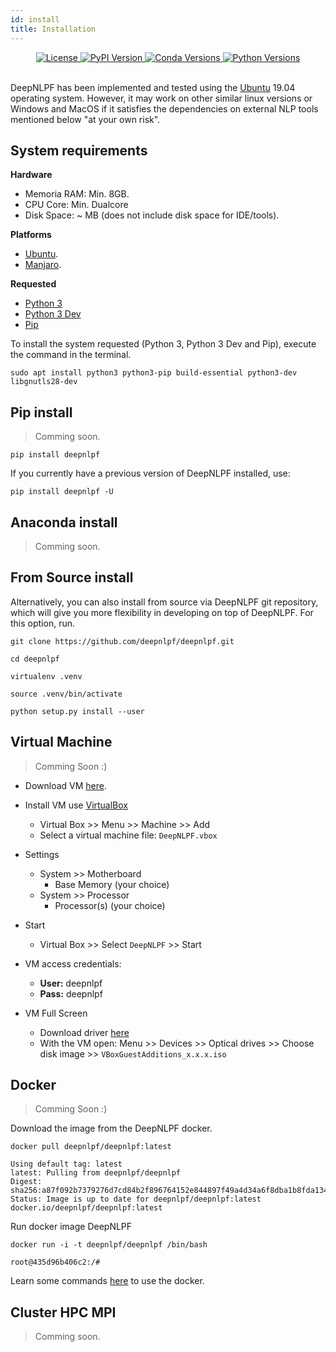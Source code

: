 ```yaml
---
id: install
title: Installation
---
```


<div align="center">
    <a href="#">
        <img alt="License" src="https://img.shields.io/github/license/deepnlpf/deepnlpf">
    </a>
    <a href="https://pypi.org/project/deepnlpframework/">
        <img alt="PyPI Version" src="https://img.shields.io/pypi/v/deepnlpframework?color=blue">
    </a>
    <a href="https://anaconda.org/deepnlpframework">
        <img alt="Conda Versions" src="https://img.shields.io/conda/vn/deepnlpframework?color=blue&label=conda">
    </a>
    <a href="https://pypi.org/project/deepnlpframework/">
        <img alt="Python Versions" src="https://img.shields.io/pypi/pyversions/deepnlpframework?colorB=blue">
    </a>
</div>

<br>

DeepNLPF has been implemented and tested using the [Ubuntu](https://ubuntu.com/) 19.04 operating system. However, it may work on other similar linux versions or Windows and MacOS if it satisfies the dependencies on external NLP tools mentioned below "at your own risk".

## System requirements
<b>Hardware</b>
* Memoria RAM: Min. 8GB.
* CPU Core: Min. Dualcore
* Disk Space: ~ MB (does not include disk space for IDE/tools).

<b>Platforms</b>
* [Ubuntu](https://ubuntu.com/).
* [Manjaro](https://manjaro.org/).

<b>Requested</b>
* [Python 3](https://linuxize.com/post/how-to-install-python-3-7-on-ubuntu-18-04/)
* [Python 3 Dev](#)
* [Pip](https://pypi.org/)

To install the system requested (Python 3, Python 3 Dev and Pip), execute the command in the terminal.
```shell
sudo apt install python3 python3-pip build-essential python3-dev libgnutls28-dev
```

## Pip install
> Comming soon.
```shell
pip install deepnlpf
```

If you currently have a previous version of DeepNLPF installed, use:
```shell
pip install deepnlpf -U
```

## Anaconda install
> Comming soon.

## From Source install
Alternatively, you can also install from source via DeepNLPF git repository, which will give you more flexibility in developing on top of DeepNLPF. For this option, run.
```shell
git clone https://github.com/deepnlpf/deepnlpf.git
```

```shell
cd deepnlpf
```

```shell
virtualenv .venv
```
```shell
source .venv/bin/activate
```
```shell
python setup.py install --user
```

## Virtual Machine
> Comming Soon :)

- Download VM [here](#).

- Install 
VM use [VirtualBox](https://www.virtualbox.org/)
    - Virtual Box >> Menu >> Machine >> Add
    - Select a virtual machine file: ```DeepNLPF.vbox```

- Settings

    - System >> Motherboard
        - Base Memory (your choice)
    - System >> Processor
        - Processor(s) (your choice)

- Start
    - Virtual Box >> Select ```DeepNLPF``` >> Start

- VM access credentials:<br/>
    - <b>User:</b> deepnlpf <br>
    - <b>Pass:</b> deepnlpf

- VM Full Screen
    - Download driver [here](https://w0.dk/~chlor/vboxguestadditions/)
    - With the VM open: Menu >> Devices >> Optical drives >> Choose disk image >> ```VBoxGuestAdditions_x.x.x.iso```

## Docker
> Comming Soon :)

Download the image from the DeepNLPF docker.
<!--DOCUSAURUS_CODE_TABS-->
<!--Shell-->
```shell
docker pull deepnlpf/deepnlpf:latest 
```
<!--Output-->
```shell
Using default tag: latest
latest: Pulling from deepnlpf/deepnlpf
Digest: sha256:a87f092b7379276d7cd84b2f896764152e844897f49a4d34a6f8dba1b8fda134
Status: Image is up to date for deepnlpf/deepnlpf:latest
docker.io/deepnlpf/deepnlpf:latest
```
<!--END_DOCUSAURUS_CODE_TABS-->

Run docker image DeepNLPF
<!--DOCUSAURUS_CODE_TABS-->
<!--Shell-->
```shell
docker run -i -t deepnlpf/deepnlpf /bin/bash
```
<!--Output-->
```shell
root@435d96b406c2:/# 
```
<!--END_DOCUSAURUS_CODE_TABS-->

Learn some commands [here](http://deepnlpf.github.io/site/docs/en/cli) to use the docker.

## Cluster HPC MPI
> Comming soon.
